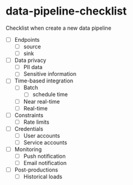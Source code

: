 
# data-pipeline-checklist

Checklist when create a new data pipeline

- [ ] Endpoints
  - [ ] source
  - [ ] sink
- [ ] Data privacy
  - [ ] PII data
  - [ ] Sensitive information
- [ ] Time-based integration
  - [ ] Batch
    - [ ] schedule time
  - [ ] Near real-time
  - [ ] Real-time
- [ ] Constraints
  - [ ] Rate limits
- [ ] Credentials
  - [ ] User accounts
  - [ ] Service accounts
- [ ] Monitoring
  - [ ] Push notification
  - [ ] Email notification
- [ ] Post-productions
  - [ ] Historical loads
